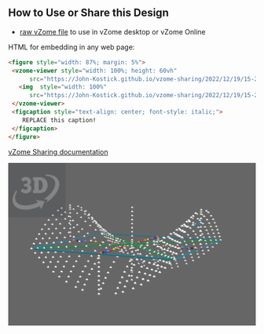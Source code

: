 
## How to Use or Share this Design

 - [raw vZome file](<https://raw.githubusercontent.com/John-Kostick/vzome-sharing/main/2022/12/19/15-28-14-60-gon-field-hypar-2/60-gon-field-hypar-2.vZome>) to use in vZome desktop or vZome Online
 
 HTML for embedding in any web page:
 ```html
<figure style="width: 87%; margin: 5%">
  <vzome-viewer style="width: 100%; height: 60vh"
       src="https://John-Kostick.github.io/vzome-sharing/2022/12/19/15-28-14-60-gon-field-hypar-2/60-gon-field-hypar-2.vZome" >
    <img  style="width: 100%"
       src="https://John-Kostick.github.io/vzome-sharing/2022/12/19/15-28-14-60-gon-field-hypar-2/60-gon-field-hypar-2.png" >
  </vzome-viewer>
  <figcaption style="text-align: center; font-style: italic;">
     REPLACE this caption!
  </figcaption>
</figure>
 ```

[vZome Sharing documentation](https://vzome.github.io/vzome/sharing.html#how-it-works)

![Image](<60-gon-field-hypar-2.png>)

